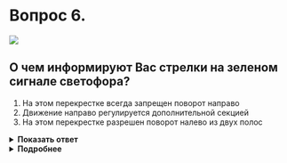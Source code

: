 # Вопрос 6.

![](https://s.drom.ru/i24228/pdd/tickets/2016/1543885129.jpg)

## О чем информируют Вас стрелки на зеленом сигнале светофора?

1. На этом перекрестке всегда запрещен поворот направо
2. Движение направо регулируется дополнительной секцией
3. На этом перекрестке разрешен поворот налево из двух полос

<details>
<summary><b>Показать ответ</b></summary>
Правильный ответ: 2
</details>
<details>
<summary><b>Подробнее</b></summary>
Нанесённые на основной зелёный сигнал светофора чёрные контурные стрелки информируют водителей о наличии дополнительной секции светофора и указывают иные разрешённые направления движения, чем сигнал дополнительной секции.
(Пункт 6.4 ПДД)
</details>